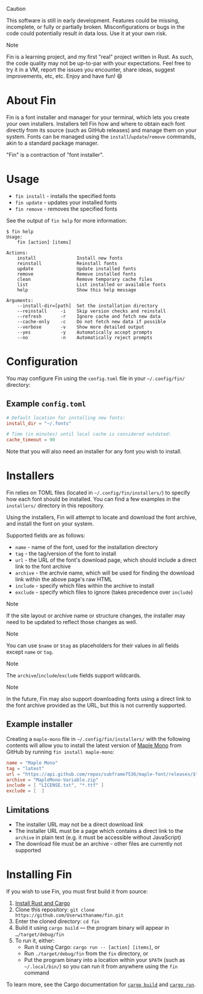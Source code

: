 > [!CAUTION]
> This software is still in early development. Features could be missing,
> incomplete, or fully or partially broken. Misconfigurations or bugs in
> the code could potentially result in data loss. Use it at your own risk.

> [!NOTE]
> Fin is a learning project, and my first "real" project written in Rust.
> As such, the code quality may not be up-to-par with your expectations.
> Feel free to try it in a VM, report the issues you encounter, share
> ideas, suggest improvements, etc, etc. Enjoy and have fun! 😄

# About Fin

Fin is a font installer and manager for your terminal, which lets you create
your own installers. Installers tell Fin how and where to obtain each font
directly from its source (such as GitHub releases) and manage them on your
system. Fonts can be managed using the `install`/`update`/`remove` commands,
akin to a standard package manager.

"Fin" is a contraction of "font installer".

# Usage

- `fin install` - installs the specified fonts
- `fin update` - updates your installed fonts
- `fin remove` - removes the specified fonts

See the output of `fin help` for more information:

```
$ fin help
Usage:
    fin [action] [items]

Actions:
    install               Install new fonts
    reinstall             Reinstall fonts
    update                Update installed fonts
    remove                Remove installed fonts
    clean                 Remove temporary cache files
    list                  List installed or available fonts
    help                  Show this help message

Arguments:
    --install-dir=[path]  Set the installation directory
    --reinstall     -i    Skip version checks and reinstall
    --refresh       -r    Ignore cache and fetch new data
    --cache-only    -c    Do not fetch new data if possible
    --verbose       -v    Show more detailed output
    --yes           -y    Automatically accept prompts
    --no            -n    Automatically reject prompts
```

# Configuration

You may configure Fin using the `config.toml` file in your `~/.config/fin/`
directory:

## Example `config.toml`

```toml
# Default location for installing new fonts:
install_dir = "~/.fonts"

# Time (in minutes) until local cache is considered outdated:
cache_timeout = 90
```

Note that you will also need an installer for any font you wish to install.

# Installers

Fin relies on TOML files (located in `~/.config/fin/installers/`) to specify
how each font should be installed. You can find a few examples in the
`installers/` directory in this repository.

Using the installers, Fin will attempt to locate and download the font archive,
and install the font on your system.

Supported fields are as follows:

- `name` - name of the font, used for the installation directory
- `tag` - the tag/version of the font to install
- `url` - the URL of the font's download page, which should include a direct link to the font archive
- `archive` - the archvie name, which will be used for finding the download link within the above page's raw HTML
- `include` - specify which files within the archive to install
- `exclude` - specify which files to ignore (takes precedence over `include`)

> [!NOTE]
> If the site layout or archive name or structure changes, the installer
> may need to be updated to reflect those changes as well.

> [!NOTE]
> You can use `$name` or `$tag` as placeholders for their values
> in all fields except `name` or `tag`.

> [!NOTE]
> The `archive`/`include`/`exclude` fields support wildcards.

> [!NOTE]
> In the future, Fin may also support downloading fonts using
> a direct link to the font archive provided as the URL, but
> this is not currently supported.

## Example installer

Creating a `maple-mono` file in `~/.config/fin/installers/` with the
following contents will allow you to install the latest version of
[Maple Mono](https://github.com/subframe7536/maple-font) from GitHub
by running `fin install maple-mono`:

```toml
name = "Maple Mono"
tag = "latest"
url = "https://api.github.com/repos/subframe7536/maple-font/releases/$tag"
archive = "MapleMono-Variable.zip"
include = [ "LICENSE.txt", "*.ttf" ]
exclude = [  ]
````

## Limitations

- The installer URL may not be a direct download link
- The installer URL must be a page which contains a direct link
to the `archive` in plain text (e.g. it must be accessible without
JavaScript)
- The download file must be an archive - other files are currently
not supported

# Installing Fin

If you wish to use Fin, you must first build it from source:

1. [Install Rust and Cargo](https://doc.rust-lang.org/cargo/getting-started/installation.html)
2. Clone this repository: `git clone https://github.com/Userwithaname/fin.git`
3. Enter the cloned directory: `cd fin`
4. Build it using `cargo build` — the program binary will appear in `…/target/debug/fin`
5. To run it, either:
    - Run it using Cargo: `cargo run -- [action] [items]`, or
    - Run `./target/debug/fin` from the `fin` directory, or
    - Put the program binary into a location within your `$PATH` (such as `~/.local/bin/`)
    so you can run it from anywhere using the `fin` command

To learn more, see the Cargo documentation for
[`cargo build`](https://doc.rust-lang.org/cargo/commands/cargo-build.html)
and [`cargo run`](https://doc.rust-lang.org/cargo/commands/cargo-run.html).
